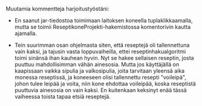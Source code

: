 Muutamia kommentteja harjoitustyöstäni:

- En saanut jar-tiedostoa toimimaan laitoksen koneella tuplaklikkaamalla, mutta se toimii ReseptikoneProjekti-hakemistossa komentorivin kautta ajamalla.

- Tein suurimman osan ohjelmasta siten, että reseptejä oli tallennettuna vain kaksi, ja tajusin vasta loppuvaiheilla, ettei reseptinhakualgoritmi toimi sinänsä ihan kauhean hyvin. Nyt se hakee sellaisen reseptin, josta puuttuu mahdollisimman vähän ainesosia. Mutta jos käyttäjällä on kaapissaan vaikka sipulia ja valkosipulia, joita tarvitaan yleensä aika monessa reseptissä, ja koneeseen olisi tallennettu resepti "voileipä", johon tulee leipää ja voita, niin kone ehdottaa voileipää, koska reseptistä puuttuvia ainesosia on vain kaksi. En kuitenkaan keksinyt enää tässä vaiheessa toista tapaa etsiä reseptejä.



